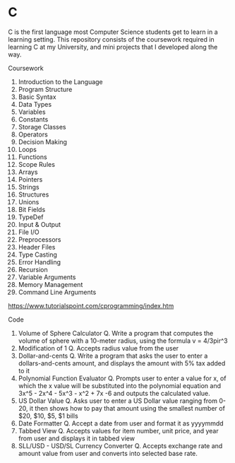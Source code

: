 # C
C is the first language most Computer Science students get to learn in a learning setting. This repository consists of the coursework required in learning C at my University, and mini projects that I developed along the way.

Coursework
1. Introduction to the Language
2. Program Structure
3. Basic Syntax
4. Data Types
5. Variables
6. Constants
7. Storage Classes
8. Operators
9. Decision Making
10. Loops
11. Functions
12. Scope Rules
13. Arrays
14. Pointers
15. Strings
16. Structures
17. Unions
18. Bit Fields
19. TypeDef
20. Input & Output
21. File I/O
22. Preprocessors
23. Header Files
24. Type Casting
25. Error Handling
26. Recursion
27. Variable Arguments
28. Memory Management
29. Command Line Arguments

https://www.tutorialspoint.com/cprogramming/index.htm

Code
1. Volume of Sphere Calculator
    Q. Write a program that computes the volume of sphere with a 10-meter radius, using the formula v = 4/3pir^3
2. Modification of 1
    Q. Accepts radius value from the user
3. Dollar-and-cents
    Q. Write a program that asks the user to enter a dollars-and-cents amount, and displays the amount with 5% tax added to it
4. Polynomial Function Evaluator
    Q. Prompts user to enter a value for x, of which the x value will be substituted into the polynomial equation  and 3x^5 -     2x^4 - 5x^3 - x^2 + 7x -6 and outputs the calculated value. 
5. US Dollar Value 
    Q. Asks user to enter a US Dollar value ranging from 0-20, it then shows how to pay that amount using the smallest number     of $20, $10, $5, $1 bills
6. Date Formatter
    Q. Accept a date from user and format it as yyyymmdd
7. Tabbed View
    Q. Accepts values for item number, unit price, and year from user and displays it in tabbed view
8. SLL/USD - USD/SL Currency Converter
    Q. Accepts exchange rate and amount value from user and converts into selected base rate. 
